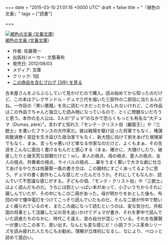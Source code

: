
+++
date = "2015-03-10 21:01:16 +0000 UTC"
draft = false
title = "『褐色の文豪』"
tags = ["読書"]

+++
<div class="hatena-asin-detail"><a href="http://www.amazon.co.jp/exec/obidos/ASIN/4167838125/bestylesnet-22/"><img src="http://ecx.images-amazon.com/images/I/51H0xPqzeiL._SL160_.jpg" class="hatena-asin-detail-image" alt="褐色の文豪 (文春文庫)" title="褐色の文豪 (文春文庫)"/></a><div class="hatena-asin-detail-info"><a href="http://www.amazon.co.jp/exec/obidos/ASIN/4167838125/bestylesnet-22/">褐色の文豪 (文春文庫)</a><ul><li><span class="hatena-asin-detail-label">作者:</span> 佐藤賢一</li><li><span class="hatena-asin-detail-label">出版社/メーカー:</span> 文藝春秋</li><li><span class="hatena-asin-detail-label">発売日:</span> 2012/08/03</li><li><span class="hatena-asin-detail-label">メディア:</span> 文庫</li><li> <span class="hatena-asin-detail-label">クリック</span>: 1回</li><li><a href="http://d.hatena.ne.jp/asin/4167838125/bestylesnet-22" target="_blank">この商品を含むブログ (3件) を見る</a></li></ul></div><div class="hatena-asin-detail-foot"></div></div>古本屋さんをぶらぶらしていて見かけたので購入。読み始めてから知ったのだけど、この本はアレクサンドル・デュマ三代を描いた三部作の二部目に当たるんだね。一作目の『黒い悪魔』を先に読むべきだったかもしれないけれど、この作品はこの作品でちゃんと独立した読み物になっているので、とくに問題ないだろうと思う。本作の主人公は、3人の“デュマ”のなかで恐らくもっとも有名な“大デュマ（Dumas, père）”。言わずと知れた『モンテ・クリスト伯（巌窟王）』や『三銃士』を書いたフランスの大作家だ。彼は戦場を駆け巡った将軍でもなく、権謀術数渦巻く宮廷を生き延びた政治家でもなく、新大陸に向けて帆をあげた冒険家でもなく、まぁ、言っちゃ悪いけど単なる作家なのだけど、よくもまぁ、その生涯をこんなに面白く書けるもんだと感心する（まぁ、確かに、大儲けしたり、破産したりと破天荒な部類だけど！ｗ）。本人の視点、母の視点、愛人の視点、友人の視点、共著者の視点、ライバルの視点……幕をうまく繋いで大きな劇に仕立てあげるやり方は佐藤賢一風の書き方は、この題材にすごくあってるように思う。デュマの書く劇作もこんな感じだったんだろうか。それにしてもなんか、読んでいて不思議な感じがする。子どもの頃、『モンテ・クリスト伯』や『三銃士』はよく読んだものだ。うちには割といっぱい本があって、小さいうちからそれに親しんでいたが、その中にもこの二冊があった。母が明かりをおとした後も、布団の中で懐中電灯をつけてこっそり読んでいたものだ。そんな二冊が作中で勢いよく綴られているのを、またこの歳になって読むというのは、変な気分だ。共和国の将軍として活躍した父の背を追いかけてデュマが書き、それを夢中で読んでいた読者たちのなかに、時代こそ違え、昔の自分が混じっている。それを佐藤賢一が書いたこの本で、思い出す。なんとも変な感じだ！小説フランス革命シリーズを読み疲れた人たちにもお勧め。理解が立体的になるし、なにより、ペロッと読めて面白い。


